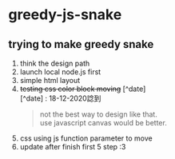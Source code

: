 # greedy-js-snake

## trying to make greedy snake
1. think the design path
2. launch local node.js first
3. simple html layout
4. ~~testing css color block moving~~ [^date]  
[^date] : 18-12-2020諗到
    > not the best way to design like that.  
    > use javascript canvas would be better.
5. css using js function parameter to move
6. update after finish first 5 step :3
